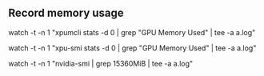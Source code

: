 ## Record memory usage

watch -t -n 1 "xpumcli stats -d 0 | grep \"GPU Memory Used\" |  tee -a a.log"

watch -t -n 1 "xpu-smi stats -d 0 | grep \"GPU Memory Used\" |  tee -a a.log"

watch -t -n 1 "nvidia-smi | grep 15360MiB |  tee -a a.log"
